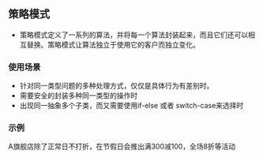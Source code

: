 

## 策略模式

- 策略模式定义了一系列的算法，并将每一个算法封装起来，而且它们还可以相互替换。策略模式让算法独立于使用它的客户而独立变化。

### 使用场景

- 针对同一类型问题的多种处理方式，仅仅是具体行为有差别时。
- 需要安全的封装多种同一类型的操作时
- 出现同一抽象多个子类，而又需要使用if-else 或者 switch-case来选择时


### 示例
  A旗舰店除了正常日不打折，在节假日会推出满300减100，全场8折等活动